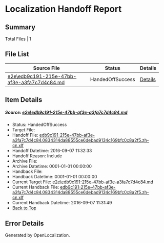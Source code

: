# <a name='report-top'></a> Localization Handoff Report

## Summary
 Total Files | 1

## File List
 Source File | Status | Details 
 ----------- | ------ | ------- 
 [e2e\edb9c191-215e-47bb-af3e-a3fa7c7d4c84.md](https://github.com/OpenLocalizationTestOrg/ol-test0/blob/2f9222471f6d785f674fa22ce985b427532d24c2/e2e/edb9c191-215e-47bb-af3e-a3fa7c7d4c84.md) | HandedOffSuccess | [Details](#8aca854af74f211e325348815bd076a24e0ffadc1)

## Item Details
##### <a name='8aca854af74f211e325348815bd076a24e0ffadc1'></a> Source: [e2e\edb9c191-215e-47bb-af3e-a3fa7c7d4c84.md](https://github.com/OpenLocalizationTestOrg/ol-test0/blob/2f9222471f6d785f674fa22ce985b427532d24c2/e2e/edb9c191-215e-47bb-af3e-a3fa7c7d4c84.md)
* Status: HandedOffSuccess
* Target File: 
* Handoff File: [edb9c191-215e-47bb-af3e-a3fa7c7d4c84.0834314da88555ce6debad9134c169bfc0c8a2f5.zh-cn.xlf](https://github.com/OpenLocalizationTestOrg/ol-test0-handoff/blob/a5a0e95ed6f88ee8710eb65754e031ffbc1c5706/ol-handoff/OpenLocalizationTestOrg/ol-test0-zhcn/ci/ht/edb9c191-215e-47bb-af3e-a3fa7c7d4c84.0834314da88555ce6debad9134c169bfc0c8a2f5.zh-cn.xlf)
* Handoff Datetime: 2016-09-07 11:32:33
* Handoff Reason: Include
* Archive File: 
* Archive Datetime: 0001-01-01 00:00:00
* Handback File: 
* Handback Datetime: 0001-01-01 00:00:00
* Current Target File: [e2e\edb9c191-215e-47bb-af3e-a3fa7c7d4c84.md](https://github.com/OpenLocalizationTestOrg/ol-test0-zhcn/blob/17834f3837c0736c0a041a8a183326c54200498d/e2e/edb9c191-215e-47bb-af3e-a3fa7c7d4c84.md)
* Current Handback File: [edb9c191-215e-47bb-af3e-a3fa7c7d4c84.0834314da88555ce6debad9134c169bfc0c8a2f5.zh-cn.xlf](https://github.com/OpenLocalizationTestOrg/ol-test0-handback/blob/48d0d19b820fc53625be26f55f3126de70c02672/ol-handback/OpenLocalizationTestOrg/ol-test0-zhcn/ci/ht/edb9c191-215e-47bb-af3e-a3fa7c7d4c84.0834314da88555ce6debad9134c169bfc0c8a2f5.zh-cn.xlf)
* Current Handback Datetime: 2016-09-07 11:31:49
* [Back to Top](#report-top)


## Error Details

Generated by OpenLocalization.
